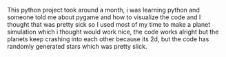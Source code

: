 This python project took around a month, 
i was learning python and someone told me about pygame and how to visualize the code and I thought that was pretty sick 
so I used most of my time to make a planet simulation which i thought would work nice, 
the code works alright but the planets keep crashing into each other because  its 2d,
but the code has randomly generated stars which was pretty slick.
